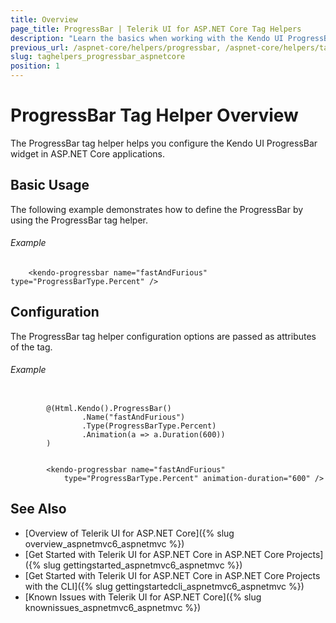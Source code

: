 ```yaml
---
title: Overview
page_title: ProgressBar | Telerik UI for ASP.NET Core Tag Helpers
description: "Learn the basics when working with the Kendo UI ProgressBar tag helper for ASP.NET Core (MVC 6 or ASP.NET Core MVC)."
previous_url: /aspnet-core/helpers/progressbar, /aspnet-core/helpers/tag-helpers/progressbar
slug: taghelpers_progressbar_aspnetcore
position: 1
---
```


# ProgressBar Tag Helper Overview

The ProgressBar tag helper helps you configure the Kendo UI ProgressBar widget in ASP.NET Core applications.

## Basic Usage

The following example demonstrates how to define the ProgressBar by using the ProgressBar tag helper.

###### Example

        <kendo-progressbar name="fastAndFurious" type="ProgressBarType.Percent" />

## Configuration

The ProgressBar tag helper configuration options are passed as attributes of the tag.

###### Example

```tab-cshtml

        @(Html.Kendo().ProgressBar()
                .Name("fastAndFurious")
                .Type(ProgressBarType.Percent)
                .Animation(a => a.Duration(600))
        )
```
```tab-tagHelper

        <kendo-progressbar name="fastAndFurious"
            type="ProgressBarType.Percent" animation-duration="600" />
```

## See Also

* [Overview of Telerik UI for ASP.NET Core]({% slug overview_aspnetmvc6_aspnetmvc %})
* [Get Started with Telerik UI for ASP.NET Core in ASP.NET Core Projects]({% slug gettingstarted_aspnetmvc6_aspnetmvc %})
* [Get Started with Telerik UI for ASP.NET Core in ASP.NET Core Projects with the CLI]({% slug gettingstartedcli_aspnetmvc6_aspnetmvc %})
* [Known Issues with Telerik UI for ASP.NET Core]({% slug knownissues_aspnetmvc6_aspnetmvc %})
